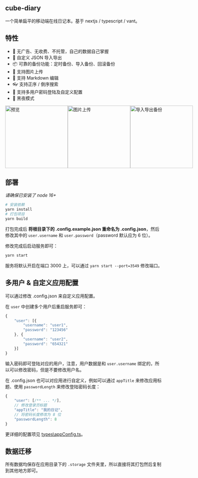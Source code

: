## cube-diary

一个简单扁平的移动端在线日记本。基于 nextjs / typescript / vant。

## 特性

- 🚫 无广告、无收费、不托管，自己的数据自己掌握
- 📮 自定义 JSON 导入导出
- 📦 可靠的备份功能：定时备份、导入备份、回滚备份
- 🎨 支持图片上传
- 📖 支持 Markdown 编辑
- 👓 支持正序 / 倒序搜索
- 🔨 支持多用户密码登陆及自定义配置
- 🌙 黑夜模式

<div style="display: flex;">
    <img src="https://s1.ax1x.com/2022/05/11/OdpYdg.gif" width="200" title="预览"/>
    <img src="https://s1.ax1x.com/2022/05/11/OdptoQ.gif" width="200" title="图片上传"/>
    <img src="https://s1.ax1x.com/2022/05/11/Odp8L8.gif" width="200" title="导入导出备份"/>
</div>

## 部署

*请确保已安装了 node 16+*

```bash
# 安装依赖
yarn install
# 打包项目
yarn build
```

打包完成后 **将根目录下的 .config.example.json 重命名为 .config.json**，然后修改其中的 `user.username` 和 `user.password`（password 默认应为 6 位）。

修改完成后启动服务即可：

```bash
yarn start
```

服务将默认开启在端口 3000 上，可以通过 `yarn start --port=3549` 修改端口。

## 多用户 & 自定义应用配置

可以通过修改 .config.json 来自定义应用配置。

在 `user` 中创建多个用户后重启服务即可：

```js
{
    "user": [{
        "username": "user1",
        "password": "123456"
    }, {
        "username": "user2",
        "password": "654321"
    }]
}
```

输入密码即可登陆对应的用户，注意，用户数据是和 `user.username` 绑定的，所以可以修改密码，但是不要修改用户名。

在 .config.json 也可以对应用进行自定义，例如可以通过 `appTitle` 来修改应用标题、使用 `passwordLength` 来修改登陆密码长度：

```js
{
    "user": [/** ... */],
    // 修改登录页标题
    "appTitle": "我的日记",
    // 将密码长度修改为 8 位
    "passwordLength": 8
}
```

更详细的配置项见 [types\appConfig.ts](types\appConfig.ts)。

## 数据迁移

所有数据均保存在应用目录下的 `.storage` 文件夹里，所以直接将其打包然后复制到其他地方即可。